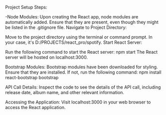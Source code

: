 Project Setup Steps:

-Node Modules:
Upon creating the React app, node modules are automatically added. Ensure that they are present, even though they might be listed in the .gitignore file.
Navigate to Project Directory:

Move to the project directory using the terminal or command prompt. In your case, it's D:/PROJECTS/react_pro/spotify.
Start React Server:

Run the following command to start the React server:
npm start
The React server will be hosted on localhost:3000.

Bootstrap Modules:
Bootstrap modules have been downloaded for styling. Ensure that they are installed. If not, run the following command:
npm install react-bootstrap bootstrap

API Call Details:
Inspect the code to see the details of the API call, including release date, album name, and other relevant information.

Accessing the Application:
Visit localhost:3000 in your web browser to access the React application.
